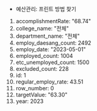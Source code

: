 - 예산관리: 프린트 방법 찾기
1. accomplishmentRate: "68.74"
2. college_name: "전체"
3. department_name: "전체"
4. employ_daesang_count: 2492
5. employ_date: "2023-05-01"
6. employed_count: 1004
7. etc_unemployed_count: 1500
8. excluded_count: 228
9. id: 1
10. regular_employ_rate: 43.51
11. row_number: 0
12. targetValue: "63.30"
13. year: 2023